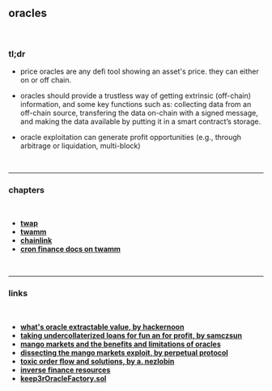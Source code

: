 ## oracles

<br>

### tl;dr

* price oracles are any defi tool showing an asset's price. they can either on or off chain.

* oracles should provide a trustless way of getting extrinsic (off-chain) information, and some key functions such as: collecting data from an off-chain source, transfering the data on-chain with a signed message, and making the data available by putting it in a smart contract’s storage.

* oracle exploitation can generate profit opportunities (e.g., through arbitrage or liquidation, multi-block)

<br>

---

### chapters

<br>

* **[twap](twap.md)**
* **[twamm](twamm.md)**
* **[chainlink](chainlink.md)**
* **[cron finance docs on twamm](https://docs.cronfi.com/twamm/)**

<br>

---

### links


<br>

* **[what's oracle extractable value, by hackernoon](https://hackernoon.com/what-is-oracle-extractable-value-oev)**
* **[taking undercollaterized loans for fun an for profit, by samczsun](https://samczsun.com/taking-undercollateralized-loans-for-fun-and-for-profit/)**
* **[mango markets and the benefits and limitations of oracles](https://blog.kaiko.com/mango-markets-and-the-benefits-and-limitations-of-oracles-753ce6d2a732)**
* **[dissecting the mango markets exploit, by perpetual protocol](https://perpprotocol.mirror.xyz/WMgIoGMktt_fMVPkfjTxRnSt4qwsWr_Ukub0iq3vW_I)**
* **[toxic order flow and solutions, by a. nezlobin](https://medium.com/@alexnezlobin/toxic-order-flow-on-decentralized-exchanges-problem-and-solutions-a1b79f32225a)**
* **[inverse finance resources](https://github.com/autistic-symposium/mev-toolkit/blob/main/MEV_and_trading/protocols/inverse.md)**
* **[keep3rOracleFactory.sol](https://github.com/keep3r-network/keep3r.network/blob/master/contracts/Keep3rV2OracleFactory.sol)**


